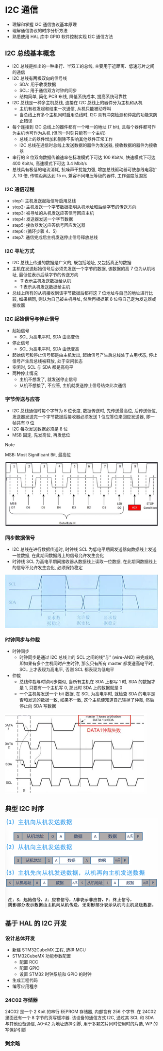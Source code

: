 # I2C 通信

- 理解和掌握 I2C 通信协议基本原理
- 理解通信协议的时序分析方法
- 熟悉使用 HAL 库中 GPIO 软件控制实现 I2C 通信方法

## I2C 总线基本概念

- I2C 总线是推出的一种串行、半双工的总线, 主要用于近距离、低速芯片之间的通信
- I2C 总线有两根双向的信号线
  - SDA: 用于收发数据
  - SCL: 用于通信双方时钟的同步
  - 结构简单, 简化 PCB 布线, 降低系统成本, 提高系统可靠性
- I2C 总线是一种多主机总线, 连接在 I2C 总线上的器件分为主机和从机
  - 主机有权发起和结束一次通信, 从机只能被动呼叫
  - 当总线上有多个主机同时启用总线时, I2C 具有冲突检测和仲裁的功能来防止错误
- 每个连接到 I2C 总线上的器件都有一个唯一的地址 (7 bit), 且每个器件都可作为主机也可作为从机 (但同一时刻只能有一个主机)
  - 总线上的器件增加和删除不影响其他器件正常工作
  - I2C 总线在通信时总线上发送数据的器件为发送器, 接收数据的器件为接收器
- 串行的 8 位双向数据传输速率在标准模式下可达 100 Kbit/s, 快速模式下可达 400 Kbit/s, 高速模式下可达 3.4 Mbit/s
- 总线具有极低的电流消耗, 抗噪声干扰能力强, 增加总线驱动器可使总线电容扩大 10 倍, 传输距离达到 15 m, 兼容不同电压等级的器件, 工作温度范围宽

### I2C 通信过程

- step1: 主机发送起始信号启用总线
- step2: 主机发送一个字节数据指明从机地址和后续字节的传送方向
- step3: 被寻址的从机发送应答信号回应主机
- step4: 发送器发送一个字节数据
- step5: 接收器发送应答信号回应发送器
- step6: (循环步骤 4、5)
- step7: 通信完成后主机发送停止信号释放总线

### I2C 寻址方式

- I2C 总线上传送的数据是广义的, 既包括地址, 又包括真正的数据
- 主机在发送起始信号后必须先发送一个字节的数据, 该数据的高 7 位为从机地址, 最低位表示后续字节的传送方向
  - ‘0’表示主机发送数据给从机
  - ‘1’表示从机发送数据给主机
- 总线上所有的从机接收到该字节数据后都将这 7 位地址与自己的地址进行比较, 如果相同, 则认为自己被主机寻址, 然后再根据第 8 位将自己定为发送器或接收器

### I2C 起始信号与停止信号

- 起始信号
  - SCL 为高电平时, SDA 由高变低
- 停止信号
  - SCL 为高电平时, SDA 由低变高
- 起始信号和停止信号都是由主机发出, 起始信号产生后总线处于占用状态, 停止信号产生后总线被释放, 处于空闲状态
- 空闲时, SCL 与 SDA 都是高电平
- 两种停止情况
  - 主机不想发了, 就发送停止信号
  - 从机不想接了, 不应答, 主机就发送停止信号结束此次通信

### 字节传送与应答

- I2C 总线通信时每个字节为 8 位长度, 数据传送时, 先传送最高位, 后传送低位, 发送器发送完一个字节数据后接收器必须发送 1 位应答位来回应发送器, 即一帧共有 9 位
- I2C 每次发送数据必须是 8 位
- MSB 固定, 先发高位, 再发低位

> [!NOTE]
> MSB: Most Significant Bit, 最高位

![字节传送与应答](./image/字节传送与应答.png)

### 同步数据信号

- I2C 总线在进行数据传送时, 时钟线 SCL 为低电平期间发送器向数据线上发送一位数据, 在此期间数据线上的信号允许发生变化
- 时钟线 SCL 为高电平期间接收器从数据线上读取一位数据, 在此期间数据线上的信号不允许发生变化, 必须保持稳定

![SCL 要求信号](./image/SCL要求信号.png)

### 时钟同步与仲裁

- 时钟同步
  - 时钟同步是通过 I2C 总线上的 SCL 之间的线“与” (wire-AND) 来完成的, 即如果有多个主机同时产生时钟, 那么只有所有 master 都发送高电平时, SCL 上才表现为高电平, 否则 SCL 都表现为低电平
- 仲裁
  - 总线仲裁与时钟同步类似, 当所有主机在 SDA 上都写 1 时, SDA 的数据才是 1, 只要有一个主机写 0, 那此时 SDA 上的数据就是 0
  - 一个主机每发送一个 bit 数据, 在 SCL 为高电平时, 就检查 SDA 的电平是否和发送的数据一致, 如果不一致, 这个主机便知道自己输掉了仲裁, 然后停止向 SDA 写数据

![总线仲裁](./image/总线仲裁.png)

## 典型 I2C 时序

![I2C 时序](./image/I2C时序.png)

## 基于 HAL 的 I2C 开发

### 设计总体开发

- 新建 STM32CubeMX 工程, 选择 MCU
- STM32CubeMX 功能参数配置
  - 配置 RCC
  - 配置 GPIO
  - 设置 STM32 时钟系统和 GPIO 的时钟
- 生成工程代码
- 编写应用程序

### 24C02 存储器

24C02 是一个 2 Kbit 的串行 EEPROM 存储器, 内部含有 256 个字节. 在 24C02 里面还有一个 8 字节的页写缓冲器. 该设备的通信方式 I2C, 通过其 SCL 和 SDA 与其他设备通信, A0-A2 为地址选择引脚, 用于多颗芯片同时使用时的片选, WP 的写保护引脚

### 剩余略
